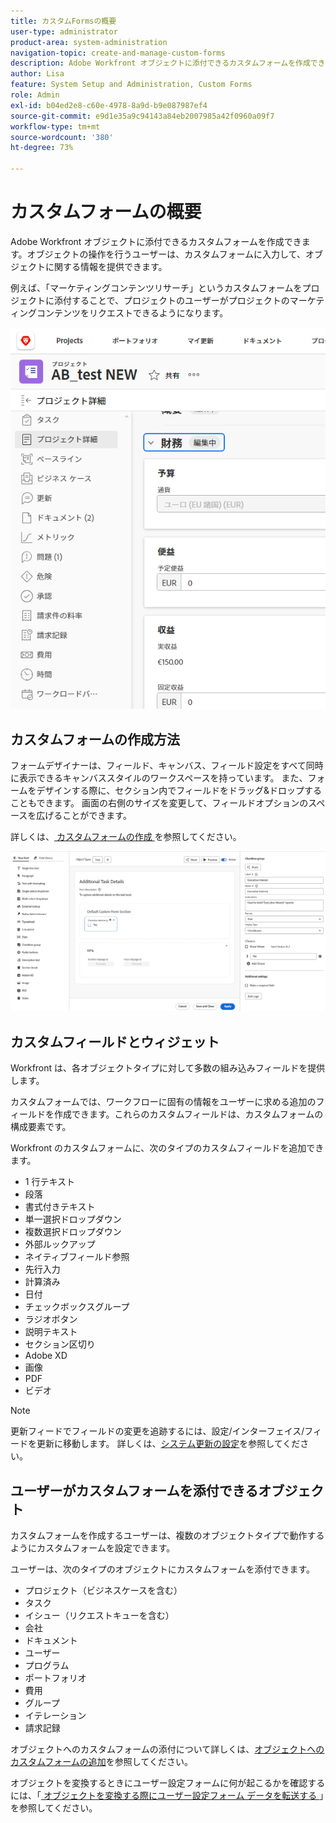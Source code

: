 ```yaml
---
title: カスタムFormsの概要
user-type: administrator
product-area: system-administration
navigation-topic: create-and-manage-custom-forms
description: Adobe Workfront オブジェクトに添付できるカスタムフォームを作成できます。オブジェクトの操作を行うユーザーは、カスタムフォームに入力して、オブジェクトに関する情報を提供できます。
author: Lisa
feature: System Setup and Administration, Custom Forms
role: Admin
exl-id: b04ed2e8-c60e-4978-8a9d-b9e087987ef4
source-git-commit: e9d1e35a9c94143a84eb2007985a42f0960a09f7
workflow-type: tm+mt
source-wordcount: '380'
ht-degree: 73%

---
```


# カスタムフォームの概要

<!--Audited: 12/2023-->

Adobe Workfront オブジェクトに添付できるカスタムフォームを作成できます。オブジェクトの操作を行うユーザーは、カスタムフォームに入力して、オブジェクトに関する情報を提供できます。

例えば、「マーケティングコンテンツリサーチ」というカスタムフォームをプロジェクトに添付することで、プロジェクトのユーザーがプロジェクトのマーケティングコンテンツをリクエストできるようになります。

![](assets/see-image-details-page.png)

## カスタムフォームの作成方法

フォームデザイナーは、フィールド、キャンバス、フィールド設定をすべて同時に表示できるキャンバススタイルのワークスペースを持っています。 また、フォームをデザインする際に、セクション内でフィールドをドラッグ&amp;ドロップすることもできます。 画面の右側のサイズを変更して、フィールドオプションのスペースを広げることができます。

詳しくは、[ カスタムフォームの作成 ](/help/quicksilver/administration-and-setup/customize-workfront/create-manage-custom-forms/form-designer/design-a-form/design-a-form.md) を参照してください。

![サンプルフォームデザイナー](assets/form-designer-example.png)

## カスタムフィールドとウィジェット

Workfront は、各オブジェクトタイプに対して多数の組み込みフィールドを提供します。

カスタムフォームでは、ワークフローに固有の情報をユーザーに求める追加のフィールドを作成できます。これらのカスタムフィールドは、カスタムフォームの構成要素です。

Workfront のカスタムフォームに、次のタイプのカスタムフィールドを追加できます。

* 1 行テキスト
* 段落
* 書式付きテキスト
* 単一選択ドロップダウン
* 複数選択ドロップダウン
* 外部ルックアップ
* ネイティブフィールド参照
* 先行入力
* 計算済み
* 日付
* チェックボックスグループ
* ラジオボタン
* 説明テキスト
* セクション区切り
* Adobe XD
* 画像
* PDF
* ビデオ

>[!NOTE]
>
>更新フィードでフィールドの変更を追跡するには、設定/インターフェイス/フィードを更新に移動します。 詳しくは、[システム更新の設定](/help/quicksilver/administration-and-setup/set-up-workfront/system-tracked-update-feeds/configure-system-updates.md)を参照してください。

## ユーザーがカスタムフォームを添付できるオブジェクト

カスタムフォームを作成するユーザーは、複数のオブジェクトタイプで動作するようにカスタムフォームを設定できます。

ユーザーは、次のタイプのオブジェクトにカスタムフォームを添付できます。

* プロジェクト（ビジネスケースを含む）
* タスク
* イシュー（リクエストキューを含む）
* 会社
* ドキュメント
* ユーザー
* プログラム
* ポートフォリオ
* 費用
* グループ
* イテレーション
* 請求記録

オブジェクトへのカスタムフォームの添付について詳しくは、[オブジェクトへのカスタムフォームの追加](../../../workfront-basics/work-with-custom-forms/add-a-custom-form-to-an-object.md)を参照してください。

オブジェクトを変換するときにユーザー設定フォームに何が起こるかを確認するには、「[ オブジェクトを変換する際にユーザー設定フォーム データを転送する ](/help/quicksilver/administration-and-setup/customize-workfront/create-manage-custom-forms/transfer-custom-form-data-larger-item.md)」を参照してください。


